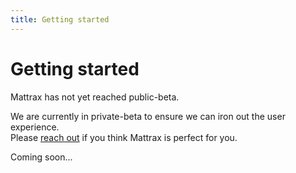 ```yaml
---
title: Getting started
---
```


# Getting started

<WarningNote>
  Mattrax has not yet reached public-beta.

  We are currently in private-beta to ensure we can iron out the user experience. <br /> Please [reach out](mailto:hello@mattrax.app) if you think Mattrax is perfect for you.
</WarningNote>

Coming soon...

<!-- TODO: Onboarding guide for new users.

Pre-requisites:
 - Supported identity provider - EntraID

Guide:
 - Create tenant
 - Configure slug
 - Setup identity provider

How to enroll your first device? -->
